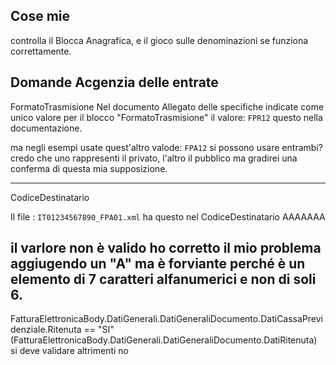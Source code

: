 
## Cose mie
controlla il Blocca Anagrafica, e il gioco sulle denominazioni se funziona correttamente.


## Domande Acgenzia delle entrate

FormatoTrasmisione 
Nel documento Allegato delle specifiche indicate come unico valore per il blocco 
"FormatoTrasmisione" il valore: `FPR12` questo nella documentazione.

ma negli esempi usate quest'altro valode: `FPA12`
si possono usare entrambi? credo che uno rappresenti il privato, l'altro il pubblico
ma gradirei una conferma di questa mia supposizione.

---
CodiceDestinatario

Il file : `IT01234567890_FPA01.xml`
ha questo nel CodiceDestinatario
<CodiceDestinatario>AAAAAAA</CodiceDestinatario>

il varlore non è valido ho corretto il mio problema aggiugendo un "A" ma è forviante
perché è un elemento di 7 caratteri alfanumerici e non di soli 6.
---


FatturaElettronicaBody.DatiGenerali.DatiGeneraliDocumento.DatiCassaPrevidenziale.Ritenuta == "SI"
(FatturaElettronicaBody.DatiGenerali.DatiGeneraliDocumento.DatiRitenuta) si deve validare altrimenti no